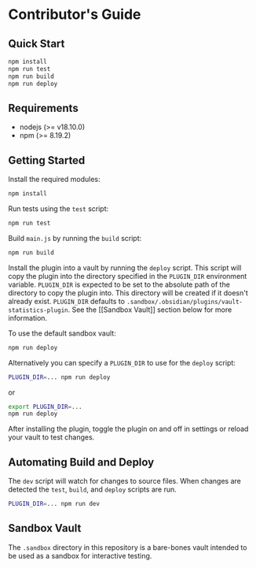 # Contributor's Guide

## Quick Start

```sh
npm install
npm run test
npm run build
npm run deploy
```

## Requirements

- nodejs (>= v18.10.0)
- npm (>= 8.19.2)

## Getting Started

Install the required modules:

```sh
npm install
```

Run tests using the `test` script:

```sh
npm run test
```

Build `main.js` by running the `build`  script:

```sh
npm run build
```

Install the plugin into a vault by running the `deploy` script.  This script will copy the plugin into the directory specified in the `PLUGIN_DIR` environment variable.  `PLUGIN_DIR` is expected to be set to the absolute path of the directory to copy the plugin into.  This directory will be created if it doesn't already exist.  `PLUGIN_DIR` defaults to `.sandbox/.obsidian/plugins/vault-statistics-plugin`.  See the [[Sandbox Vault]] section below for more information.

To use the default sandbox vault:

```sh
npm run deploy
```

Alternatively you can specify a `PLUGIN_DIR` to use for the `deploy` script:

```sh
PLUGIN_DIR=... npm run deploy
```

or

```sh
export PLUGIN_DIR=...
npm run deploy
```

After installing the plugin, toggle the plugin on and off in settings or reload your vault to test changes.

## Automating Build and Deploy

The `dev` script will watch for changes to source files.  When changes are detected the `test`, `build`, and `deploy` scripts are run.

```sh
PLUGIN_DIR=... npm run dev
```

## Sandbox Vault

The `.sandbox` directory in this repository is a bare-bones vault intended to be used as a sandbox for interactive testing.